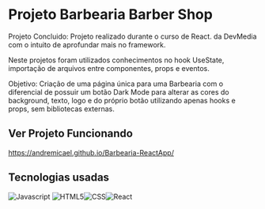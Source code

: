 
# Projeto Barbearia Barber Shop

Projeto Concluido: Projeto realizado durante o curso de React. da DevMedia com o intuito de aprofundar mais no framework.

Neste projetos foram utilizados conhecimentos no hook UseState, importação de arquivos entre componentes, props e eventos. 

Objetivo: Criação de uma página única para uma Barbearia com o diferencial de possuir um botão Dark Mode para alterar as cores do background, texto, logo e do próprio botão utilizando apenas hooks e props, sem bibliotecas externas.

## Ver Projeto Funcionando 
https://andremicael.github.io/Barbearia-ReactApp/


<h2> Tecnologias usadas </h2>


![Javascript](https://img.shields.io/badge/JavaScript-F7DF1E?style=for-the-badge&logo=javascript&logoColor=black) ![HTML5](https://img.shields.io/badge/HTML5-E34F26?style=for-the-badge&logo=html5&logoColor=white
)![CSS](https://img.shields.io/badge/CSS3-1572B6?style=for-the-badge&logo=css3&logoColor=white)![React](https://img.shields.io/badge/React-20232A?style=for-the-badge&logo=react&logoColor=61DAFB
)


